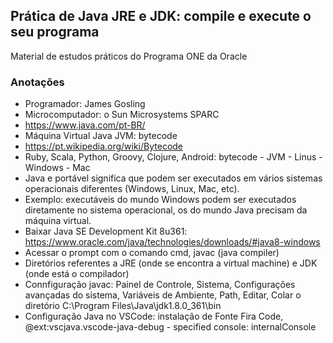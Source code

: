 ## Prática de Java JRE e JDK: compile e execute o seu programa

Material de estudos práticos do Programa ONE da Oracle

### Anotações

* Programador: James Gosling 
* Microcomputador: o Sun Microsystems SPARC
* https://www.java.com/pt-BR/
* Máquina Virtual Java JVM: bytecode
* https://pt.wikipedia.org/wiki/Bytecode
* Ruby, Scala, Python, Groovy, Clojure, Android: bytecode - JVM - Linus - Windows - Mac
* Java e portável significa que podem ser executados em vários sistemas operacionais diferentes (Windows, Linux, Mac, etc).
* Exemplo: executáveis do mundo Windows podem ser executados diretamente no sistema operacional, os do mundo Java precisam da máquina virtual.
* Baixar Java SE Development Kit 8u361: https://www.oracle.com/java/technologies/downloads/#java8-windows
* Acessar o prompt com o comando cmd, javac (java compiler)
* Diretórios referentes a JRE (onde se encontra a virtual machine) e JDK (onde está o compilador)
* Connfiguração javac: Painel de Controle, Sistema, Configurações avançadas do sistema, Variáveis de Ambiente, Path, Editar, Colar o diretório C:\Program Files\Java\jdk1.8.0_361\bin
* Configuração Java no VSCode: instalação de Fonte Fira Code, @ext:vscjava.vscode-java-debug - specified console: internalConsole
